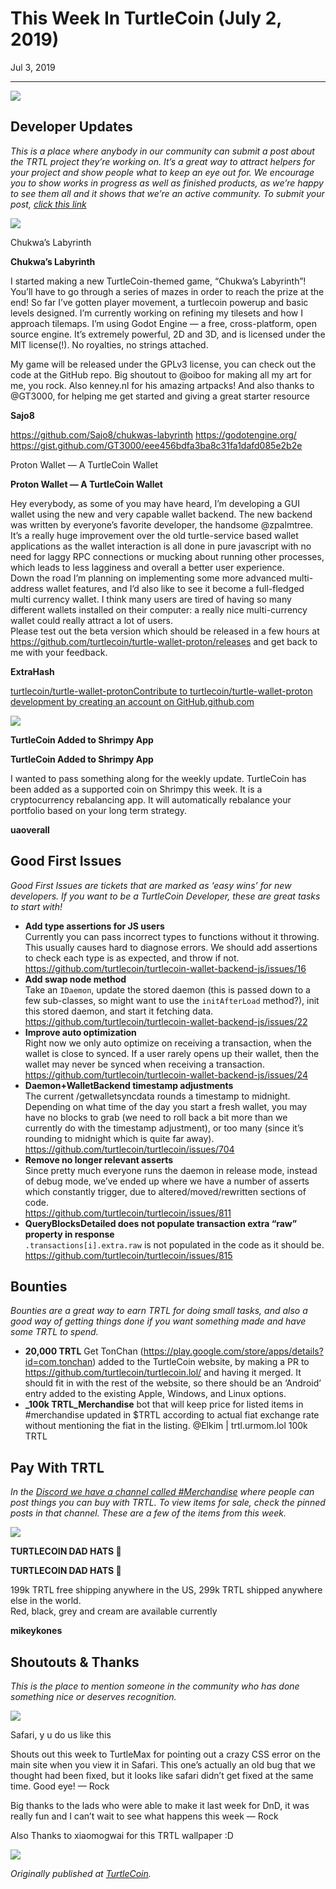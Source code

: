 # This Week In TurtleCoin (July 2, 2019)

Jul 3, 2019

---

![](./images/0wDID4iDPTDDYOk31.gif)

## Developer Updates

_This is a place where anybody in our community can submit a post about the TRTL project they’re working on. It’s a great way to attract helpers for your project and show people what to keep an eye out for. We encourage you to show works in progress as well as finished products, as we’re happy to see them all and it shows that we’re an active community. To submit your post,_ [_click this link_](https://docs.google.com/forms/d/e/1FAIpQLSdTs4nDSKai2fPpCnuT0WXzutCuJQk7nFlFqYCgmBlz4DEM7Q/viewform)

![](./images/0avWDpHhgCIrXL9KJ)

Chukwa’s Labyrinth

**Chukwa’s Labyrinth**

I started making a new TurtleCoin-themed game, “Chukwa’s Labyrinth”! You’ll have to go through a series of mazes in order to reach the prize at the end! So far I’ve gotten player movement, a turtlecoin powerup and basic levels designed. I’m currently working on refining my tilesets and how I approach tilemaps. I’m using Godot Engine — a free, cross-platform, open source engine. It’s extremely powerful, 2D and 3D, and is licensed under the MIT license(!). No royalties, no strings attached.

My game will be released under the GPLv3 license, you can check out the code at the GitHub repo. Big shoutout to @oiboo for making all my art for me, you rock. Also kenney.nl for his amazing artpacks! And also thanks to @GT3000, for helping me get started and giving a great starter resource

**Sajo8**

<https://github.com/Sajo8/chukwas-labyrinth> <https://godotengine.org/> <https://gist.github.com/GT3000/eee456bdfa3ba8c31fa1dafd085e2b2e>

Proton Wallet — A TurtleCoin Wallet

**Proton Wallet — A TurtleCoin Wallet**

Hey everybody, as some of you may have heard, I’m developing a GUI wallet using the new and very capable wallet backend. The new backend was written by everyone’s favorite developer, the handsome @zpalmtree. It’s a really huge improvement over the old turtle-service based wallet applications as the wallet interaction is all done in pure javascript with no need for laggy RPC connections or mucking about running other processes, which leads to less lagginess and overall a better user experience.  
Down the road I’m planning on implementing some more advanced multi-address wallet features, and I’d also like to see it become a full-fledged multi currency wallet. I think many users are tired of having so many different wallets installed on their computer: a really nice multi-currency wallet could really attract a lot of users.  
Please test out the beta version which should be released in a few hours at <https://github.com/turtlecoin/turtle-wallet-proton/releases> and get back to me with your feedback.

**ExtraHash**

[turtlecoin/turtle-wallet-protonContribute to turtlecoin/turtle-wallet-proton development by creating an account on GitHub.github.com](https://github.com/turtlecoin/turtle-wallet-proton/releases)

![](./images/0kB5mmoat4NNIFi_h.png)

**TurtleCoin Added to Shrimpy App**

**TurtleCoin Added to Shrimpy App**

I wanted to pass something along for the weekly update. TurtleCoin has been added as a supported coin on Shrimpy this week. It is a cryptocurrency rebalancing app. It will automatically rebalance your portfolio based on your long term strategy.

**uaoverall**

## Good First Issues

_Good First Issues are tickets that are marked as ‘easy wins’ for new developers. If you want to be a TurtleCoin Developer, these are great tasks to start with!_

* **Add type assertions for JS users**  
Currently you can pass incorrect types to functions without it throwing. This usually causes hard to diagnose errors. We should add assertions to check each type is as expected, and throw if not.  
<https://github.com/turtlecoin/turtlecoin-wallet-backend-js/issues/16>
* **Add swap node method**  
Take an `IDaemon`, update the stored daemon (this is passed down to a few sub-classes, so might want to use the `initAfterLoad` method?), init this stored daemon, and start it fetching data.  
<https://github.com/turtlecoin/turtlecoin-wallet-backend-js/issues/22>
* **Improve auto optimization**  
Right now we only auto optimize on receiving a transaction, when the wallet is close to synced. If a user rarely opens up their wallet, then the wallet may never be synced when receiving a transaction.  
<https://github.com/turtlecoin/turtlecoin-wallet-backend-js/issues/24>
* **Daemon+WalletBackend timestamp adjustments**  
The current /getwalletsyncdata rounds a timestamp to midnight. Depending on what time of the day you start a fresh wallet, you may have no blocks to grab (we need to roll back a bit more than we currently do with the timestamp adjustment), or too many (since it’s rounding to midnight which is quite far away).  
<https://github.com/turtlecoin/turtlecoin/issues/704>
* **Remove no longer relevant asserts**  
Since pretty much everyone runs the daemon in release mode, instead of debug mode, we’ve ended up where we have a number of asserts which constantly trigger, due to altered/moved/rewritten sections of code.  
<https://github.com/turtlecoin/turtlecoin/issues/811>
* **QueryBlocksDetailed does not populate transaction extra “raw” property in response**  
`.transactions[i].extra.raw` is not populated in the code as it should be.  
<https://github.com/turtlecoin/turtlecoin/issues/815>

## Bounties

_Bounties are a great way to earn TRTL for doing small tasks, and also a good way of getting things done if you want something made and have some TRTL to spend._

* **20,000 TRTL** Get TonChan (<https://play.google.com/store/apps/details?id=com.tonchan>) added to the TurtleCoin website, by making a PR to <https://github.com/turtlecoin/turtlecoin.lol/> and having it merged. It should fit in with the rest of the website, so there should be an ‘Android’ entry added to the existing Apple, Windows, and Linux options.
* **_100k TRTL_Merchandise** bot that will keep price for listed items in #merchandise updated in $TRTL according to actual fiat exchange rate without mentioning the fiat in the listing. @Elkim | trtl.urmom.lol 100k TRTL

## Pay With TRTL

_In the_ [_Discord we have a channel called #Merchandise_](https://discord.gg/jc5Traq) _where people can post things you can buy with TRTL. To view items for sale, check the pinned posts in that channel. These are a few of the items from this week._

![](./images/08YxVhyQI5lAYBh_9.gif)

**TURTLECOIN DAD HATS 🧢**

**TURTLECOIN DAD HATS 🧢**

199k TRTL free shipping anywhere in the US, 299k TRTL shipped anywhere else in the world.  
Red, black, grey and cream are available currently

**mikeykones**

## Shoutouts & Thanks

_This is the place to mention someone in the community who has done something nice or deserves recognition._

![](./images/0ZGG0bQlbwCyc-3HY)

Safari, y u do us like this

Shouts out this week to TurtleMax for pointing out a crazy CSS error on the main site when you view it in Safari. This one’s actually an old bug that we thought had been fixed, but it looks like safari didn’t get fixed at the same time. Good eye! — Rock

Big thanks to the lads who were able to make it last week for DnD, it was really fun and I can’t wait to see what happens this week — Rock

Also Thanks to xiaomogwai for this TRTL wallpaper :D

![](./images/0fGl_1v_pPazH3L_Y)

_Originally published at_ [_TurtleCoin_](http://blog.turtlecoin.lol/archives/this-week-in-turtlecoin-july-2-2019/)_._